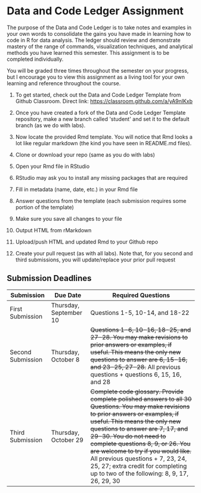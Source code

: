 # Data and Code Ledger Assignment

The purpose of the Data and Code Ledger is to take notes and examples in your own words to consolidate the gains you have made in learning how to code in R for data analysis. The ledger should review and demonstrate mastery of the range of commands, visualization techniques, and analytical methods you have learned this semester. This assignment is to be completed individually. 

You will be graded three times throughout the semester on your progress, but I encourage you to view this assignment as a living tool for your own learning and reference throughout the course. 

1. To get started, check out the Data and Code Ledger Template from Github Classroom. Direct link: https://classroom.github.com/a/yA9nlKxb

2. Once you have created a fork of the Data and Code Ledger Template repository, make a new branch called 'student' and set it to the default branch (as we do with labs). 

3. Now locate the provided Rmd template. You will notice that Rmd looks a lot like regular markdown (the kind you have seen in README.md files).

4. Clone or download your repo (same as you do with labs)

5. Open your Rmd file in RStudio

6. RStudio may ask you to install any missing packages that are required 

7. Fill in metadata (name, date, etc.) in your Rmd file

8. Answer questions from the template (each submission requires some portion of the template)

9. Make sure you save all changes to your file

10. Output HTML from rMarkdown

11. Upload/push HTML and updated Rmd to your Github repo

12. Create your pull request (as with all labs). Note that, for you second and third submissions, you will update/replace your prior pull request 

## Submission Deadlines

| Submission 	|	Due Date 	|	Required Questions |
|---|---|---|
| First Submission|	Thursday, September 10 | Questions 1-5, 10-14, and 18-22 |
| Second Submission| Thursday, October 8	|	~~Questions 1-6, 10-16, 18-25, and 27-28. You may make revisions to prior answers or examples, if useful. This means the only new questions to answer are 6, 15-16, and 23-25, 27-28.~~ All previous questions + questions 6, 15, 16, and 28|
| Third Submission|	Thursday, October 29	| ~~Complete code glossary. Provide complete polished answers to all 30 Questions. You may make revisions to prior answers or examples, if useful. This means the only new questions to answer are 7, 17, and 29-30. You do not need to complete questions 8, 9, or 26. You are welcome to try if you would like.~~ All previous questions + 7, 23, 24, 25, 27; extra credit for completing up to two of the following: 8, 9, 17, 26, 29, 30 | 

